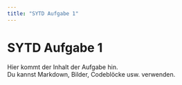 ```yaml
---
title: "SYTD Aufgabe 1"
---
```


# SYTD Aufgabe 1

Hier kommt der Inhalt der Aufgabe hin.  
Du kannst Markdown, Bilder, Codeblöcke usw. verwenden.
